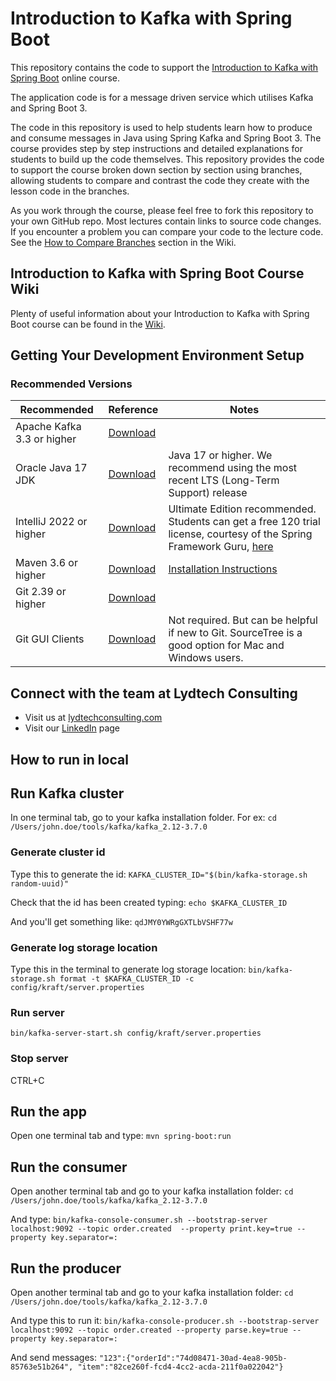 # Introduction to Kafka with Spring Boot

This repository contains the code to support the [Introduction to Kafka with Spring Boot](https://www.udemy.com/course/introduction-to-kafka-with-spring-boot/?referralCode=15118530CA63AD1AF16D) online course.

The application code is for a message driven service which utilises Kafka and Spring Boot 3.

The code in this repository is used to help students learn how to produce and consume messages in Java using Spring Kafka and Spring Boot 3.
The course provides step by step instructions and detailed explanations for students to build up the code themselves.
This repository provides the code to support the course broken down section by section using branches, allowing students to
compare and contrast the code they create with the lesson code in the branches.

As you work through the course, please feel free to fork this repository to your own GitHub repo. Most lectures contain links
to source code changes. If you encounter a problem you can compare your code to the lecture code. See the [How to Compare Branches](https://github.com/lydtechconsulting/introduction-to-kafka-with-spring-boot/wiki#how-to-compare-branches) section in the Wiki.

## Introduction to Kafka with Spring Boot Course Wiki
Plenty of useful information about your Introduction to Kafka with Spring Boot course can be found in the [Wiki](https://github.com/lydtechconsulting/introduction-to-kafka-with-spring-boot/wiki).

## Getting Your Development Environment Setup
### Recommended Versions
| Recommended                | Reference                                                             | Notes                                                                                                                                                                                                                                                          |
|----------------------------|-----------------------------------------------------------------------|----------------------------------------------------------------------------------------------------------------------------------------------------------------------------------------------------------------------------------------------------------------|
| Apache Kafka 3.3 or higher | [Download](https://kafka.apache.org/downloads)                        |                                                                                                                                                                                    |
| Oracle Java 17 JDK         | [Download](https://www.oracle.com/java/technologies/downloads/#java17) | Java 17 or higher. We recommend using the most recent LTS (Long-Term Support) release                                                                                                                                                                          |
| IntelliJ 2022 or higher    | [Download](https://www.jetbrains.com/idea/download/)                  | Ultimate Edition recommended. Students can get a free 120 trial license, courtesy of the Spring Framework Guru, [here](https://github.com/springframeworkguru/spring5webapp/wiki/Which-IDE-to-Use%3F#how-do-i-get-the-free-120-day-trial-to-intellij-ultimate) |
| Maven 3.6 or higher        | [Download](https://maven.apache.org/download.cgi)                     | [Installation Instructions](https://maven.apache.org/install.html)                                                                                                                                                                                             |                                                                                                                 | **Note:** Use Version 5 or higher if using Java 11                                                                                                                                                                     |
| Git 2.39 or higher         | [Download](https://git-scm.com/downloads)                             |                                                                                                                                                                                                                                                                | 
| Git GUI Clients            | [Download](https://git-scm.com/downloads/guis)                        | Not required. But can be helpful if new to Git. SourceTree is a good option for Mac and Windows users.                                                                                                                                                         |

## Connect with the team at Lydtech Consulting
* Visit us at [lydtechconsulting.com](https://www.lydtechconsulting.com/)
* Visit our [LinkedIn](https://www.linkedin.com/company/lydtech-consulting) page

## How to run in local

## Run Kafka cluster
In one terminal tab, go to your kafka installation folder. For ex:
`cd /Users/john.doe/tools/kafka/kafka_2.12-3.7.0`

### Generate cluster id
Type this to generate the id:
`KAFKA_CLUSTER_ID="$(bin/kafka-storage.sh random-uuid)"`

Check that the id has been created typing:
`echo $KAFKA_CLUSTER_ID`

And you'll get something like:
`qdJMY0YWRgGXTLbVSHF77w`

### Generate log storage location
Type this in the terminal to generate log storage location:
`bin/kafka-storage.sh format -t $KAFKA_CLUSTER_ID -c config/kraft/server.properties`

### Run server
`bin/kafka-server-start.sh config/kraft/server.properties`

### Stop server
CTRL+C

## Run the app
Open one terminal tab and type:
`mvn spring-boot:run`

## Run the consumer
Open another terminal tab and go to your kafka installation folder:
`cd /Users/john.doe/tools/kafka/kafka_2.12-3.7.0`

And type:
`bin/kafka-console-consumer.sh --bootstrap-server localhost:9092 --topic order.created  --property print.key=true --property key.separator=:`

## Run the producer
Open another terminal tab and go to your kafka installation folder:
`cd /Users/john.doe/tools/kafka/kafka_2.12-3.7.0`

And type this to run it:
`bin/kafka-console-producer.sh --bootstrap-server localhost:9092 --topic order.created --property parse.key=true --property key.separator=:`

And send messages:
`"123":{"orderId":"74d08471-30ad-4ea8-905b-85763e51b264", "item":"82ce260f-fcd4-4cc2-acda-211f0a022042"}`